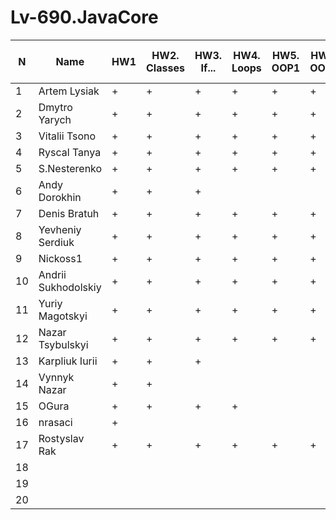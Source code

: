 # Lv-690.JavaCore
N|Name| HW1 | HW2. Classes|HW3. If...|HW4. Loops|HW5. OOP1 |HW6. OOP2 |HW7. Inner classes| HW8. Collection | HW9. String|HW10. Exception|HW11. Thread. IO|HW12. Java8
--|--|--|--|--|--|--|--|--|--|--|--|--|--
1|Artem Lysiak|+|+|+|+|+|+|+|+|+||+|+|
2|Dmytro Yarych|+|+|+|+|+|+|+|+|+|+|+||
3|Vitalii Tsono|+|+|+|+|+|+|+|+|+|+|+|+|
4|Ryscal Tanya|+|+|+|+|+|+|+|+|+||+||
5|S.Nesterenko|+|+|+|+|+|+|+|+|+|+|+|+|
6|Andy Dorokhin|+|+|+||||||||||
7|Denis Bratuh|+|+|+|+|+|+|+|+|+||||
8|Yevheniy Serdiuk|+|+|+|+|+|+|+|+|+|+|+||
9|Nickoss1|+|+|+|+|+|+|+|+|+|+|+|+|
10|Andrii Sukhodolskiy|+|+|+|+|+|+|+|+|+|+|+|+|
11|Yuriy Magotskyi|+|+|+|+|+|+|+|+|+||||
12|Nazar Tsybulskyi|+|+|+|+|+|+|+|+|+|+|||
13|Karpliuk Iurii|+|+|+||||||||||
14|Vynnyk Nazar|+|+|||||||||||
15|OGura|+|+|+|+|||||+|+|||
16|nrasaci|+||||||||||||
17|Rostyslav Rak|+|+|+|+|+|+|+|+|+|+|||
18||||||||||||||
19||||||||||||||
20||||||||||||||
